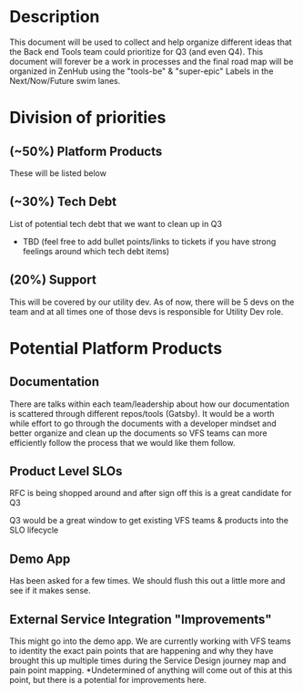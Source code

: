 # Description
This document will be used to collect and help organize different ideas that the Back end Tools team could prioritize for Q3 (and even Q4).  This document will forever be a work in processes and the final road map will be organized in ZenHub using the "tools-be" & "super-epic" Labels in the Next/Now/Future swim lanes.


# Division of priorities

## (~50%) Platform Products 
These will be listed below


## (~30%) Tech Debt
List of potential tech debt that we want to clean up in Q3
- TBD (feel free to add bullet points/links to tickets if you have strong feelings around which tech debt items)


## (20%) Support
This will be covered by our utility dev.  As of now, there will be 5 devs on the team and at all times one of those devs is responsible for Utility Dev role.


# Potential Platform Products

## Documentation 
There are talks within each team/leadership about how our documentation is scattered through different repos/tools (Gatsby).  It would be a worth while effort to go through the documents with a developer mindset and better organize and clean up the documents so VFS teams can more efficiently follow the process that we would like them follow.

## Product Level SLOs
RFC is being shopped around and after sign off this is a great candidate for Q3

Q3 would be a great window to get existing VFS teams & products into the SLO lifecycle

## Demo App
Has been asked for a few times.  We should flush this out a little more and see if it makes sense.

## External Service Integration "Improvements"
This might go into the demo app.  We are currently working with VFS teams to identity the exact pain points that are happening and why they have brought this up multiple times during the Service Design journey map and pain point mapping.
*Undetermined of anything will come out of this at this point, but there is a potential for improvements here.
